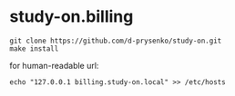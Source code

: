 # study-on.billing

```
git clone https://github.com/d-prysenko/study-on.git
make install
```

for human-readable url:
```
echo "127.0.0.1 billing.study-on.local" >> /etc/hosts
```
